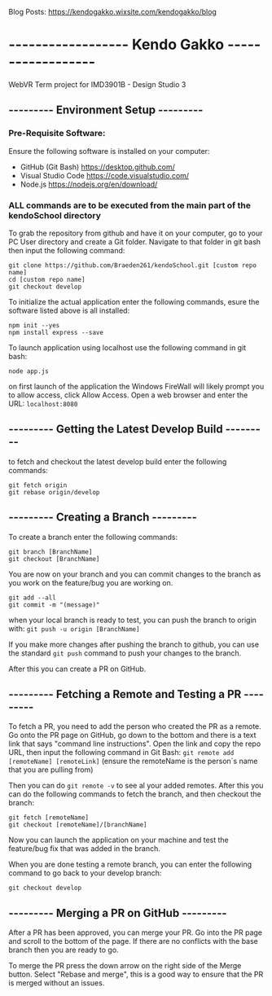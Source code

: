 Blog Posts:
https://kendogakko.wixsite.com/kendogakko/blog

# ------------------ Kendo Gakko ------------------
WebVR Term project for IMD3901B - Design Studio 3

## --------- Environment Setup ---------

### Pre-Requisite Software:

Ensure the following software is installed on your computer:

- GitHub (Git Bash) https://desktop.github.com/
- Visual Studio Code https://code.visualstudio.com/
- Node.js https://nodejs.org/en/download/


### **ALL commands are to be executed from the main part of the kendoSchool directory**


To grab the repository from github and have it on your computer, go to your PC User directory and create a Git folder. Navigate to that folder in git bash then input the following command:
```
git clone https://github.com/Braeden261/kendoSchool.git [custom repo name]
cd [custom repo name]
git checkout develop
```

To initialize the actual application enter the following commands, esure the software listed above is all installed:
```
npm init --yes
npm install express --save
```

To launch application using localhost use the following command in git bash: 
```
node app.js
```

on first launch of the application the Windows FireWall will likely prompt you to allow access, click Allow Access.
Open a web browser and enter the URL:  `localhost:8080`


## --------- Getting the Latest Develop Build ---------


to fetch and checkout the latest develop build enter the following commands:
```
git fetch origin
git rebase origin/develop
```

## --------- Creating a Branch ---------

To create a branch enter the following commands:
```
git branch [BranchName]
git checkout [BranchName]
```

You are now on your branch and you can commit changes to the branch as you work on the feature/bug you are working on.
```
git add --all
git commit -m "(message)"
```

when your local branch is ready to test, you can push the branch to origin with:
```git push -u origin [BranchName]```

If you make more changes after pushing the branch to github, you can use the standard `git push` command to push your changes to the branch.

After this you can create a PR on GitHub.

## --------- Fetching a Remote and Testing a PR ---------

To fetch a PR, you need to add the person who created the PR as a remote. Go onto the PR page on GitHub, go down to the bottom and there is a text link that says "command line instructions".  Open the link and copy the repo URL, then input the following command in Git Bash:
`git remote add [remoteName] [remoteLink]` (ensure the remoteName is the person`s name that you are pulling from)

Then you can do `git remote -v` to see al your added remotes.
After this you can do the following commands to fetch the branch, and then checkout the branch:
```
git fetch [remoteName]
git checkout [remoteName]/[branchName]
```

Now you can launch the application on your machine and test the feature/bug fix that was added in the branch.

When you are done testing a remote branch, you can enter the following command to go back to your develop branch:
```
git checkout develop
```

## --------- Merging a PR on GitHub ---------

After a PR has been approved, you can merge your PR.  Go into the PR page and scroll to the bottom of the page.  If there are no conflicts with the base branch then you are ready to go.

To merge the PR press the down arrow on the right side of the Merge button.  Select "Rebase and merge", this is a good way to ensure that the PR is merged without an issues.
